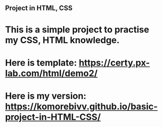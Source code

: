 ## Project in HTML, CSS

# This is a simple project to practise my CSS, HTML knowledge.

# Here is template: https://certy.px-lab.com/html/demo2/
# Here is my version: https://komorebivv.github.io/basic-project-in-HTML-CSS/
